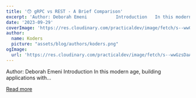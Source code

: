```yaml
---
title: '😯 gRPC vs REST - A Brief Comparison'
excerpt: 'Author: Deborah Emeni           Introduction   In this modern age, building applications with...'
date: '2023-09-29'
coverImage: 'https://res.cloudinary.com/practicaldev/image/fetch/s--wwGzsDaA--/c_imagga_scale,f_auto,fl_progressive,h_420,q_auto,w_1000/https://dev-to-uploads.s3.amazonaws.com/uploads/articles/7wwovkd56zhmuki7y200.png'
author:
  name: Koders
  picture: "assets/blog/authors/koders.png"
ogImage:
  url: 'https://res.cloudinary.com/practicaldev/image/fetch/s--wwGzsDaA--/c_imagga_scale,f_auto,fl_progressive,h_420,q_auto,w_1000/https://dev-to-uploads.s3.amazonaws.com/uploads/articles/7wwovkd56zhmuki7y200.png'
---
```


Author: Deborah Emeni           Introduction   In this modern age, building applications with...

[Read more](https://dev.to/refine/grpc-vs-rest-a-brief-comparison-4p8b)
